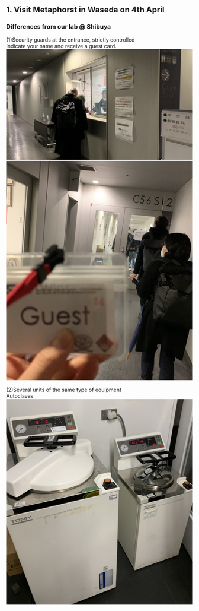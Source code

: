 ##  1. Visit Metaphorst in Waseda on 4th April<br>

### Differences from our lab @ Shibuya<br>
(1)Security guards at the entrance, strictly controlled<br>
Indicate your name and receive a guest card.<br>
<img alt="img" src="images/IMG_3623.jpeg">
<img alt="img" src="images/IMG_3624.jpeg">

(2)Several units of the same type of equipment<br>
Autoclaves<br>
<img alt="img" src="images/IMG_3633.jpeg">